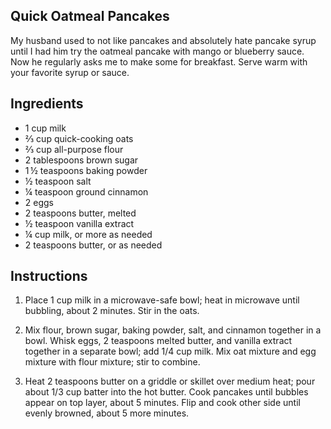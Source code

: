 ## Quick Oatmeal Pancakes

My husband used to not like pancakes and absolutely hate pancake syrup until I had him try the oatmeal pancake with mango or blueberry sauce. Now he regularly asks me to make some for breakfast. Serve warm with your favorite syrup or sauce.

## Ingredients

- 1 cup milk
- ⅔ cup quick-cooking oats
- ⅔ cup all-purpose flour
- 2 tablespoons brown sugar
- 1 ½ teaspoons baking powder
- ½ teaspoon salt
- ¼ teaspoon ground cinnamon
- 2 eggs
- 2 teaspoons butter, melted
- ½ teaspoon vanilla extract
- ¼ cup milk, or more as needed
- 2 teaspoons butter, or as needed



## Instructions
1. Place 1 cup milk in a microwave-safe bowl; heat in microwave until bubbling, about 2 minutes. Stir in the oats.

2. Mix flour, brown sugar, baking powder, salt, and cinnamon together in a bowl. Whisk eggs, 2 teaspoons melted butter, and vanilla extract together in a separate bowl; add 1/4 cup milk. Mix oat mixture and egg mixture with flour mixture; stir to combine.


3. Heat 2 teaspoons butter on a griddle or skillet over medium heat; pour about 1/3 cup batter into the hot butter. Cook pancakes until bubbles appear on top layer, about 5 minutes. Flip and cook other side until evenly browned, about 5 more minutes.